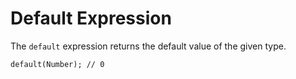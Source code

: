 # Default Expression

The `default` expression returns the default value of the given type.

```
default(Number); // 0
```
